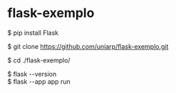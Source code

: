 # flask-exemplo


$ pip install Flask

$ git clone https://github.com/uniarp/flask-exemplo.git

$ cd ./flask-exemplo/

$ flask --version  
$ flask --app app run